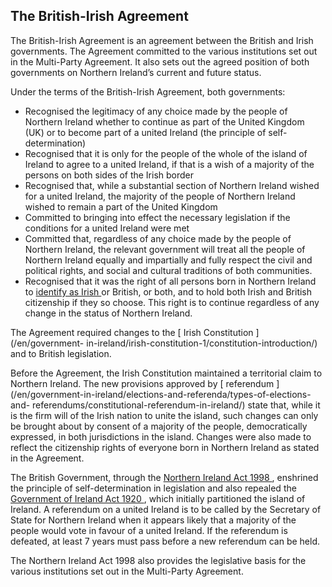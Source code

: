 ##  The British-Irish Agreement

The British-Irish Agreement is an agreement between the British and Irish
governments. The Agreement committed to the various institutions set out in
the Multi-Party Agreement. It also sets out the agreed position of both
governments on Northern Ireland’s current and future status.

Under the terms of the British-Irish Agreement, both governments:

  * Recognised the legitimacy of any choice made by the people of Northern Ireland whether to continue as part of the United Kingdom (UK) or to become part of a united Ireland (the principle of self-determination) 
  * Recognised that it is only for the people of the whole of the island of Ireland to agree to a united Ireland, if that is a wish of a majority of the persons on both sides of the Irish border 
  * Recognised that, while a substantial section of Northern Ireland wished for a united Ireland, the majority of the people of Northern Ireland wished to remain a part of the United Kingdom 
  * Committed to bringing into effect the necessary legislation if the conditions for a united Ireland were met 
  * Committed that, regardless of any choice made by the people of Northern Ireland, the relevant government will treat all the people of Northern Ireland equally and impartially and fully respect the civil and political rights, and social and cultural traditions of both communities. 
  * Recognised that it was the right of all persons born in Northern Ireland to [ identify as Irish ](/en/moving-country/irish-citizenship/your-right-to-irish-citizenship/) or British, or both, and to hold both Irish and British citizenship if they so choose. This right is to continue regardless of any change in the status of Northern Ireland. 

The Agreement required changes to the [ Irish Constitution ](/en/government-
in-ireland/irish-constitution-1/constitution-introduction/) and to British
legislation.

Before the Agreement, the Irish Constitution maintained a territorial claim to
Northern Ireland. The new provisions approved by [ referendum
](/en/government-in-ireland/elections-and-referenda/types-of-elections-and-
referendums/constitutional-referendum-in-ireland/) state that, while it is the
firm will of the Irish nation to unite the island, such changes can only be
brought about by consent of a majority of the people, democratically
expressed, in both jurisdictions in the island. Changes were also made to
reflect the citizenship rights of everyone born in Northern Ireland as stated
in the Agreement.

The British Government, through the [ Northern Ireland Act 1998
](https://www.legislation.gov.uk/ukpga/1998/47/contents) , enshrined the
principle of self-determination in legislation and also repealed the [
Government of Ireland Act 1920
](https://www.legislation.gov.uk/ukpga/Geo5/10-11/67/contents/enacted) , which
initially partitioned the island of Ireland. A referendum on a united Ireland
is to be called by the Secretary of State for Northern Ireland when it appears
likely that a majority of the people would vote in favour of a united Ireland.
If the referendum is defeated, at least 7 years must pass before a new
referendum can be held.

The Northern Ireland Act 1998 also provides the legislative basis for the
various institutions set out in the Multi-Party Agreement.
